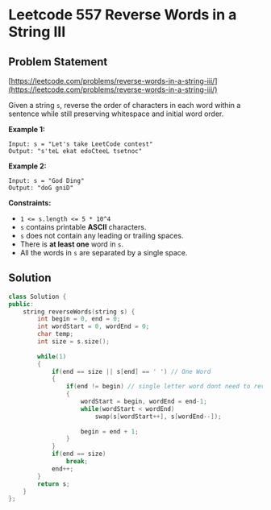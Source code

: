 # Leetcode 557 Reverse Words in a String III

## Problem Statement

[https://leetcode.com/problems/reverse-words-in-a-string-iii/](https://leetcode.com/problems/reverse-words-in-a-string-iii/)

Given a string `s`, reverse the order of characters in each word within a sentence while still preserving whitespace and initial word order.

**Example 1:**

```text
Input: s = "Let's take LeetCode contest"
Output: "s'teL ekat edoCteeL tsetnoc"
```

**Example 2:**

```text
Input: s = "God Ding"
Output: "doG gniD"
```

**Constraints:**

* `1 <= s.length <= 5 * 10^4`
* `s` contains printable **ASCII** characters.
* `s` does not contain any leading or trailing spaces.
* There is **at least one** word in `s`.
* All the words in `s` are separated by a single space.

## Solution

```cpp
class Solution {
public:
    string reverseWords(string s) {
        int begin = 0, end = 0;
        int wordStart = 0, wordEnd = 0;
        char temp;
        int size = s.size();
        
        while(1)
        {
            if(end == size || s[end] == ' ') // One Word
            {
                if(end != begin) // single letter word dont need to reverse
                {
                    wordStart = begin, wordEnd = end-1;
                    while(wordStart < wordEnd)
                        swap(s[wordStart++], s[wordEnd--]);
                    
                    begin = end + 1;
                }
            }
            if(end == size)
                break;
            end++;
        }
        return s;
    }
};
```

